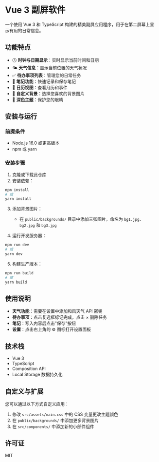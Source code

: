 # Vue 3 副屏软件

一个使用 Vue 3 和 TypeScript 构建的精美副屏应用程序，用于在第二屏幕上显示有用的日常信息。

## 功能特点

- 🕒 **时钟与日期显示**：实时显示当前时间和日期
- 🌤️ **天气信息**：显示当前位置的天气状况
- ✅ **待办事项列表**：管理您的日常任务
- 📝 **笔记功能**：快速记录和保存笔记
- 📅 **日历视图**：查看月历和事件
- 🎨 **自定义背景**：选择您喜欢的背景图片
- 🌙 **深色主题**：保护您的眼睛

## 安装与运行

### 前提条件

- Node.js 16.0 或更高版本
- npm 或 yarn

### 安装步骤

1. 克隆或下载此仓库
2. 安装依赖：

```bash
npm install
# 或
yarn install
```

3. 添加背景图片：
   - 在 `public/backgrounds/` 目录中添加三张图片，命名为 `bg1.jpg`、`bg2.jpg` 和 `bg3.jpg`

4. 运行开发服务器：

```bash
npm run dev
# 或
yarn dev
```

5. 构建生产版本：

```bash
npm run build
# 或
yarn build
```

## 使用说明

- **天气功能**：需要在设置中添加和风天气 API 密钥
- **待办事项**：点击复选框标记完成，点击 × 删除任务
- **笔记**：写入内容后点击"保存"按钮
- **设置**：点击右上角的 ⚙️ 图标打开设置面板

## 技术栈

- Vue 3
- TypeScript
- Composition API
- Local Storage 数据持久化

## 自定义与扩展

您可以通过以下方式自定义应用：

1. 修改 `src/assets/main.css` 中的 CSS 变量更改主题颜色
2. 在 `public/backgrounds/` 中添加更多背景图片
3. 在 `src/components/` 中添加新的小部件组件

## 许可证

MIT
